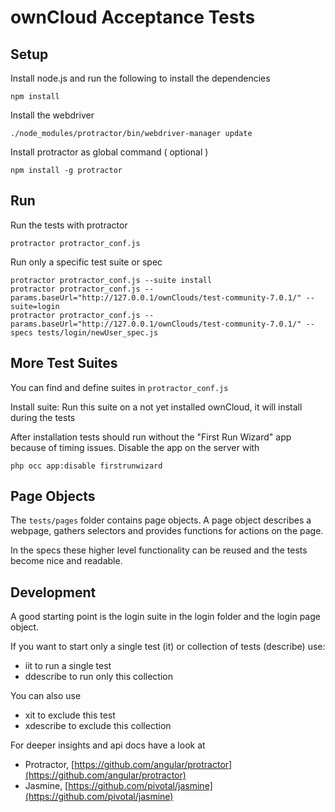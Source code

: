 ownCloud Acceptance Tests
=========================


Setup
-----

Install node.js and run the following to install the dependencies

```
npm install
```

Install the webdriver
```
./node_modules/protractor/bin/webdriver-manager update
```

Install protractor as global command ( optional )
```
npm install -g protractor
```

Run
---

Run the tests with protractor
```
protractor protractor_conf.js
```

Run only a specific test suite or spec
```
protractor protractor_conf.js --suite install
protractor protractor_conf.js --params.baseUrl="http://127.0.0.1/ownClouds/test-community-7.0.1/" --suite=login
protractor protractor_conf.js --params.baseUrl="http://127.0.0.1/ownClouds/test-community-7.0.1/" --specs tests/login/newUser_spec.js
```

More Test Suites
----------------

You can find and define suites in ```protractor_conf.js```

Install suite: Run this suite on a not yet installed ownCloud, it will install during the tests

After installation tests should run without the "First Run Wizard" app because of timing issues.
Disable the app on the server with 

```
php occ app:disable firstrunwizard
```

Page Objects
------------

The ```tests/pages``` folder contains page objects.
A page object describes a webpage, gathers selectors and provides functions for actions on the page. 

In the specs these higher level functionality can be reused and the tests become nice and readable.

Development
-----------

A good starting point is the login suite in the login folder and the login page object.

If you want to start only a single test (it) or collection of tests (describe) use:

* iit to run a single test
* ddescribe to run only this collection

You can also use

* xit to exclude this test
* xdescribe to exclude this collection

For deeper insights and api docs have a look at 

* Protractor, [https://github.com/angular/protractor](https://github.com/angular/protractor)
* Jasmine, [https://github.com/pivotal/jasmine](https://github.com/pivotal/jasmine)

